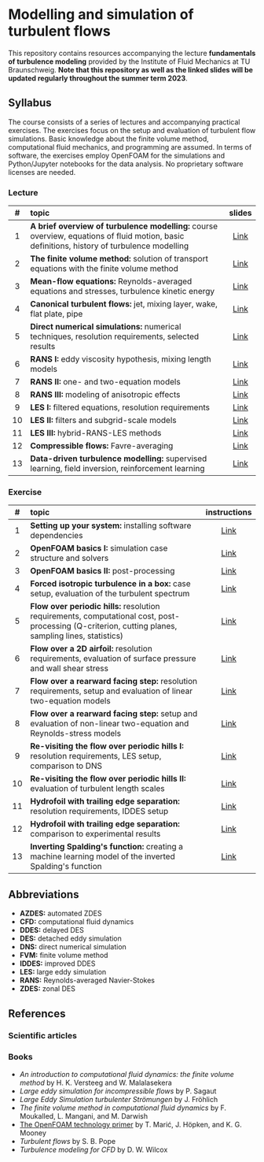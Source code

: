 # Modelling and simulation of turbulent flows

This repository contains resources accompanying the lecture **fundamentals of turbulence modeling** provided by the Institute of Fluid Mechanics at TU Braunschweig. **Note that this repository as well as the linked slides will be updated regularly throughout the summer term 2023**.

## Syllabus

The course consists of a series of lectures and accompanying practical exercises. The exercises focus on the setup and evaluation of turbulent flow simulations. Basic knowledge about the finite volume method, computational fluid mechanics, and programming are assumed. In terms of software, the exercises employ OpenFOAM for the simulations and Python/Jupyter notebooks for the data analysis. No proprietary software licenses are needed.

### Lecture

| #   | topic | slides |
|:---:|:------|:------:|
| 1 | **A brief overview of turbulence modelling:** course overview, equations of fluid motion, basic definitions, history of turbulence modelling| [Link](https://andreweiner.github.io/turb-slides/intro.html) |
| 2 | **The finite volume method:** solution of transport equations with the finite volume method | [Link](https://andreweiner.github.io/turb-slides/fvm.html) |
| 3 | **Mean-flow equations:** Reynolds-averaged equations and stresses, turbulence kinetic energy | [Link](https://andreweiner.github.io/turb-slides/rans_0.html) |
| 4 | **Canonical turbulent flows:** jet, mixing layer, wake, flat plate, pipe | [Link](https://andreweiner.github.io/turb-slides/canonical.html) |
| 5 | **Direct numerical simulations:** numerical techniques, resolution requirements, selected results | [Link](https://andreweiner.github.io/turb-slides/dns.html) |
| 6 | **RANS I:** eddy viscosity hypothesis, mixing length models | [Link](https://andreweiner.github.io/turb-slides/rans_1.html) |
| 7 | **RANS II:** one- and two-equation models | [Link](https://andreweiner.github.io/turb-slides/rans_1.html) |
| 8 | **RANS III:** modeling of anisotropic effects | [Link](https://andreweiner.github.io/turb-slides/rans_1.html) |
| 9 | **LES I:** filtered equations, resolution requirements | [Link](https://andreweiner.github.io/turb-slides/les.html) |
| 10 | **LES II:** filters and subgrid-scale models | [Link](https://andreweiner.github.io/turb-slides/les.html) |
| 11 | **LES III:** hybrid-RANS-LES methods | [Link](https://andreweiner.github.io/turb-slides/hybrid.html) |
| 12 | **Compressible flows:** Favre-averaging | [Link](https://andreweiner.github.io/turb-slides/compressible.html) |
| 13 | **Data-driven turbulence modelling:** supervised learning, field inversion, reinforcement learning| [Link](https://andreweiner.github.io/turb-slides/data.html) |

### Exercise

| #   | topic | instructions |
|:---:|:------|:------:|
| 1 | **Setting up your system:** installing software dependencies | [Link](exercises/system_setup.md) |
| 2 | **OpenFOAM basics I:** simulation case structure and solvers | [Link](exercises/of_basics.md) |
| 3 | **OpenFOAM basics II:** post-processing | [Link](exercises/of_basics.md) |
| 4 | **Forced isotropic turbulence in a box:** case setup, evaluation of the turbulent spectrum | [Link](exercises/hit.md) |
| 5 | **Flow over periodic hills:** resolution requirements, computational cost, post-processing (Q-criterion, cutting planes, sampling lines, statistics) | [Link](exercises/periodic_hill_dns.md) |
| 6 | **Flow over a 2D airfoil:** resolution requirements, evaluation of surface pressure and wall shear stress | [Link](exercises/airfoil_2d.md) |
| 7 | **Flow over a rearward facing step:** resolution requirements, setup and evaluation of linear two-equation models| [Link](exercises/backward_facing_step.md) |
| 8 | **Flow over a rearward facing step:** setup and evaluation of non-linear two-equation and Reynolds-stress models | [Link](exercises/backward_facing_step.md) |
| 9 | **Re-visiting the flow over periodic hills I:** resolution requirements, LES setup, comparison to DNS | [Link](exercises/periodic_hill_les.md) |
| 10 | **Re-visiting the flow over periodic hills II:** evaluation of turbulent length scales | [Link](exercises/periodic_hill_les.md) |
| 11 | **Hydrofoil with trailing edge separation:** resolution requirements, IDDES setup | [Link](exercises/hydrofoil.md) |
| 12 | **Hydrofoil with trailing edge separation:** comparison to experimental results | [Link](exercises/hydrofoil.md) |
| 13 | **Inverting Spalding's function:** creating a machine learning model of the inverted Spalding's function| [Link](exercises/spalding_ml.md) |

## Abbreviations

- **AZDES:** automated ZDES
- **CFD:** computational fluid dynamics
- **DDES:** delayed DES
- **DES:** detached eddy simulation
- **DNS:** direct numerical simulation
- **FVM:** finite volume method
- **IDDES:** improved DDES
- **LES:** large eddy simulation
- **RANS:** Reynolds-averaged Navier-Stokes
- **ZDES:** zonal DES

## References

### Scientific articles

### Books

- *An introduction to computational fluid dynamics: the finite volume method* by H. K. Versteeg and W. Malalasekera
- *Large eddy simulation for incompressible flows* by P. Sagaut
- *Large Eddy Simulation turbulenter Strömungen* by J. Fröhlich
- *The finite volume method in computational fluid dynamics* by F. Moukalled, L. Mangani, and M. Darwish
- [The OpenFOAM technology primer](https://zenodo.org/record/4630596#.YXBgepuxVH4) by T. Marić, J. Höpken, and K. G. Mooney
- *Turbulent flows* by S. B. Pope
- *Turbulence modeling for CFD* by D. W. Wilcox